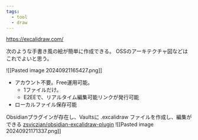 ```yaml
---
tags:
  - tool
  - draw
---
```

https://excalidraw.com/

次のような手書き風の絵が簡単に作成できる。
OSSのアーキテクチャ図などはこれでよいと思う。

![[Pasted image 20240921165427.png]]

- アカウント不要。Free運用可能。
	- 1ファイルだけ。
	- E2EEで、リアルタイム編集可能リンクが発行可能
- ローカルファイル保存可能

Obsidianプラグインが存在し、Vaultsに .excalidraw ファイルを作成し、編集ができる
[zsviczian/obsidian-excalidraw-plugin](https://github.com/zsviczian/obsidian-excalidraw-plugin)
![[Pasted image 20240921171337.png]]